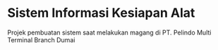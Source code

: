 # Sistem Informasi Kesiapan Alat
Projek pembuatan sistem saat melakukan magang di PT. Pelindo Multi Terminal Branch Dumai
